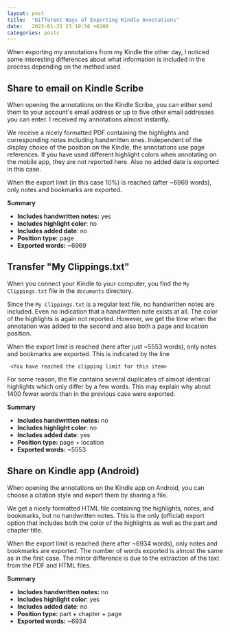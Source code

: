 ```yaml
---
layout: post
title:  "Different Ways of Exporting Kindle Annotations"
date:   2023-01-31 23:10:56 +0100
categories: posts
---
```


When exporting my annotations from my Kindle the other day, I noticed some interesting differences about what information is included in the process depending on the method used.

## Share to email on Kindle Scribe

When opening the annotations on the Kindle Scribe, you can either send them to your account's email address or up to five other email addresses you can enter. I received my annotations almost instantly.

We receive a nicely formatted PDF containing the highlights and corresponding notes including handwritten ones. Independent of the display choice of the position on the Kindle, the annotations use page references. If you have used different highlight colors when annotating on the mobile app, they are not reported here. Also no added date is exported in this case.

When the export limit (in this case 10%) is reached (after ~6969 words), only notes and bookmarks are exported.

**Summary**

- **Includes handwritten notes:** yes
- **Includes highlight color**: no
- **Includes added date**: no
- **Position type:** page
- **Exported words:** ~6969

## Transfer "My Clippings.txt"

When you connect your Kindle to your computer, you find the `My Clippings.txt` file in the `documents` directory.

Since the `My Clippings.txt` is a regular text file, no handwritten notes are included. Even no indication that a handwritten note exists at all. The color of the highlights is again not reported. However, we get the time when the annotation was added to the second and also both a page and location position.

When the export limit is reached (here after just ~5553 words), only notes and bookmarks are exported. This is indicated by the line

``` text
 <You have reached the clipping limit for this item>
```

For some reason, the file contains several duplicates of almost identical highlights which only differ by a few words. This may explain why about 1400 fewer words than in the previous case were exported.

**Summary**

- **Includes handwritten notes:** no
- **Includes highlight color**: no
- **Includes added date**: yes
- **Position type:** page + location
- **Exported words:** ~5553

## Share on Kindle app (Android)

When opening the annotations on the Kindle app on Android, you can choose a citation style and export them by sharing a file.

We get a nicely formatted HTML file containing the highlights, notes, and bookmarks, but no handwritten notes. This is the only (official) export option that includes both the color of the highlights as well as the part and chapter title.

When the export limit is reached (here after ~6934 words), only notes and bookmarks are exported. The number of words exported is almost the same as in the first case. The minor difference is due to the extraction of the text from the PDF and HTML files.

**Summary**

- **Includes handwritten notes:** no
- **Includes highlight color**: yes
- **Includes added date**: no
- **Position type:** part + chapter + page
- **Exported words:** ~6934
